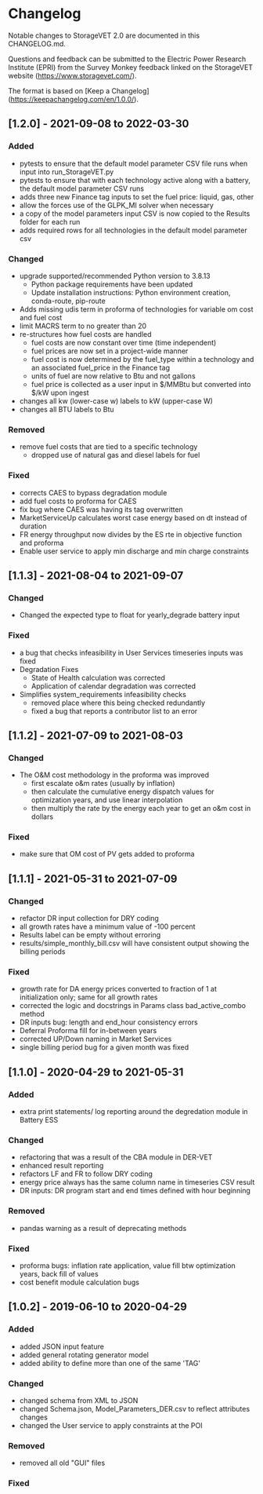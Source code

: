 # Changelog
Notable changes to StorageVET 2.0 are documented in this CHANGELOG.md.

Questions and feedback can be submitted to the Electric Power Research Institute (EPRI) from the Survey Monkey feedback linked on the StorageVET website (https://www.storagevet.com/).

The format is based on [Keep a Changelog] (https://keepachangelog.com/en/1.0.0/).

## [1.2.0] - 2021-09-08 to 2022-03-30
### Added
- pytests to ensure that the default model parameter CSV file runs when input into run_StorageVET.py
- pytests to ensure that with each technology active along with a battery, the default model parameter CSV runs
- adds three new Finance tag inputs to set the fuel price: liquid, gas, other
- allow the forces use of the GLPK_MI solver when necessary
- a copy of the model parameters input CSV is now copied to the Results folder for each run
- adds required rows for all technologies in the default model parameter csv

### Changed
- upgrade supported/recommended Python version to 3.8.13
  - Python package requirements have been updated
  - Update installation instructions: Python environment creation, conda-route, pip-route
- Adds missing udis term in proforma of technologies for variable om cost and fuel cost
- limit MACRS term to no greater than 20
- re-structures how fuel costs are handled
  - fuel costs are now constant over time (time independent)
  - fuel prices are now set in a project-wide manner
  - fuel cost is now determined by the fuel_type within a technology and an associated fuel_price in the Finance tag
  - units of fuel are now relative to Btu and not gallons
  - fuel price is collected as a user input in $/MMBtu but converted into $/kW upon ingest
- changes all kw (lower-case w) labels to kW (upper-case W)
- changes all BTU labels to Btu

### Removed
- remove fuel costs that are tied to a specific technology
  - dropped use of natural gas and diesel labels for fuel

### Fixed
- corrects CAES to bypass degradation module
- add fuel costs to proforma for CAES
- fix bug where CAES was having its tag overwritten
- MarketServiceUp calculates worst case energy based on dt instead of duration
- FR energy throughput now divides by the ES rte in objective function and proforma
- Enable user service to apply min discharge and min charge constraints

## [1.1.3] - 2021-08-04 to 2021-09-07
### Changed
- Changed the expected type to float for yearly_degrade battery input

### Fixed
- a bug that checks infeasibility in User Services timeseries inputs was fixed
- Degradation Fixes
  - State of Health calculation was corrected
  - Application of calendar degradation was corrected
- Simplifies system_requirements infeasibility checks
  - removed place where this being checked redundantly
  - fixed a bug that reports a contributor list to an error

## [1.1.2] - 2021-07-09 to 2021-08-03
### Changed
- The O&M cost methodology in the proforma was improved
  - first escalate o&m rates (usually by inflation)
  - then calculate the cumulative energy dispatch values for optimization years, and use linear interpolation
  - then multiply the rate by the energy each year to get an o&m cost in dollars

### Fixed
- make sure that OM cost of PV gets added to proforma

## [1.1.1] - 2021-05-31 to 2021-07-09
### Changed
- refactor DR input collection for DRY coding
- all growth rates have a minimum value of -100 percent
- Results label can be empty without erroring
- results/simple_monthly_bill.csv will have consistent output showing the billing periods

### Fixed
- growth rate for DA energy prices converted to fraction of 1 at initialization only; same for all growth rates
- corrected the logic and docstrings in Params class bad_active_combo method
- DR inputs bug: length and end_hour consistency errors
- Deferral Proforma fill for in-between years
- corrected UP/Down naming in Market Services
- single billing period bug for a given month was fixed

## [1.1.0] - 2020-04-29 to 2021-05-31
### Added
- extra print statements/ log reporting around the degredation module in Battery ESS

### Changed
- refactoring that was a result of the CBA module in DER-VET
- enhanced result reporting
- refactors LF and FR to follow DRY coding
- energy price always has the same column name in timeseries CSV result
- DR inputs: DR program start and end times defined with hour beginning

### Removed
- pandas warning as a result of deprecating methods

### Fixed
- proforma bugs: inflation rate application, value fill btw optimization years, back fill of values
- cost benefit module calculation bugs

## [1.0.2] - 2019-06-10 to 2020-04-29
### Added
- added JSON input feature
- added general rotating generator model
- added ability to define more than one of the same 'TAG'

### Changed
- changed schema from XML to JSON
- changed Schema.json, Model_Parameters_DER.csv to reflect attributes changes
- changed the User service to apply constraints at the POI

### Removed
- removed all old "GUI" files

### Fixed

